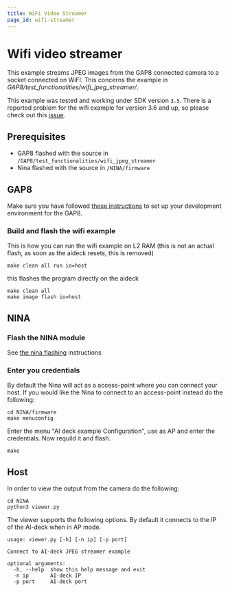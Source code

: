 ```yaml
---
title: WiFi Video Streamer
page_id: wifi-streamer
---
```



# Wifi video streamer

This example streams JPEG images from the GAP8 connected camera to a socket connected on WiFI. This concerns the example in *GAP8/test_functionalities/wifi_jpeg_streamer/*.

This example was tested and working under SDK version `3.5`. There is a reported problem for the wifi example for version 3.6 and up, so please check out this [issue](https://github.com/bitcraze/AIdeck_examples/issues/19).


## Prerequisites
* GAP8 flashed with the source in ```/GAP8/test_functionalities/wifi_jpeg_streamer```
* Nina flashed with the source in ```/NINA/firmware```

## GAP8
Make sure you have followed [these instructions](../getting-started/getting-started.md) to set up your development environment for the GAP8.

### Build and flash the wifi example
This is how you can run the wifi example on L2 RAM (this is not an actual flash, as soon as the aideck resets, this is removed)
~~~~~shell
make clean all run io=host
~~~~~

this flashes the program directly on the aideck

~~~~~shell
make clean all
make image flash io=host
~~~~~

## NINA
### Flash the NINA module
See [the nina flashing](/docs/nina-instructions/nina-flash-instructions.md) instructions

### Enter you credentials

By default the Nina will act as a access-point where you can connect your host. If you would
like the Nina to connect to an access-point instead do the following:

```shell
cd NINA/firmware
make menuconfig
```

Enter the menu "AI deck example Configuration", use as AP and enter the credentials. Now requild it and flash.

```shell
make
```

## Host

In order to view the output from the camera do the following:

```shell
cd NINA
python3 viewer.py
```

The viewer supports the following options. By default it connects to the IP
of the AI-deck when in AP mode.

```
usage: viewer.py [-h] [-n ip] [-p port]

Connect to AI-deck JPEG streamer example

optional arguments:
  -h, --help  show this help message and exit
  -n ip       AI-deck IP
  -p port     AI-deck port
```
